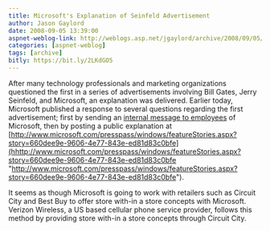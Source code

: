 ```yaml
---
title: Microsoft's Explanation of Seinfeld Advertisement
author: Jason Gaylord
date: 2008-09-05 13:39:00
aspnet-weblog-link: http://weblogs.asp.net/jgaylord/archive/2008/09/05/microsoft-responds-about-seinfeld-advertisement.aspx
categories: [aspnet-weblog]
tags: [archive]
bitly: https://bit.ly/2LKdGO5
---
```


After many technology professionals and marketing organizations questioned the first in a series of advertisements involving Bill Gates, Jerry Seinfeld, and Microsoft, an explanation was delivered. Earlier today, Microsoft published a response to several questions regarding the first advertisement; first by sending an [internal message to employees](hhttp://www.techcrunch.com/2008/09/04/microsoft-ads-first-phase-to-engage-consumers-spark-conversation/) of Microsoft, then by posting a public explanation at [http://www.microsoft.com/presspass/windows/featureStories.aspx?story=660dee9e-9606-4e77-843e-ed81d83c0bfe](hhttp://www.microsoft.com/presspass/windows/featureStories.aspx?story=660dee9e-9606-4e77-843e-ed81d83c0bfe "http://www.microsoft.com/presspass/windows/featureStories.aspx?story=660dee9e-9606-4e77-843e-ed81d83c0bfe").

It seems as though Microsoft is going to work with retailers such as Circuit City and Best Buy to offer store with-in a store concepts with Microsoft. Verizon Wireless, a US based cellular phone service provider, follows this method by providing store with-in a store concepts through Circuit City.